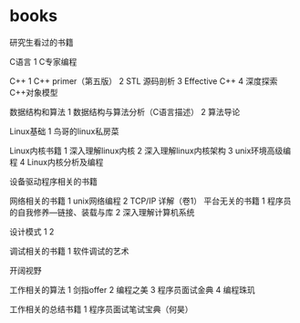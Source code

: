 # books
研究生看过的书籍

C语言
1 C专家编程

C++
1 C++ primer（第五版）
2 STL 源码剖析
3 Effective C++
4 深度探索C++对象模型

数据结构和算法
1 数据结构与算法分析（C语言描述）
2 算法导论

Linux基础
1 鸟哥的linux私房菜

Linux内核书籍
1 深入理解linux内核
2 深入理解linux内核架构
3 unix环境高级编程
4 Linux内核分析及编程

设备驱动程序相关的书籍

网络相关的书籍
1 unix网络编程
2 TCP/IP 详解（卷1）
平台无关的书籍
1 程序员的自我修养—链接、装载与库
2 深入理解计算机系统

设计模式
1 
2 

调试相关的书籍
1 软件调试的艺术

开阔视野

工作相关的算法
1 剑指offer
2 编程之美
3 程序员面试金典
4 编程珠玑

工作相关的总结书籍
1 程序员面试笔试宝典（何昊）
